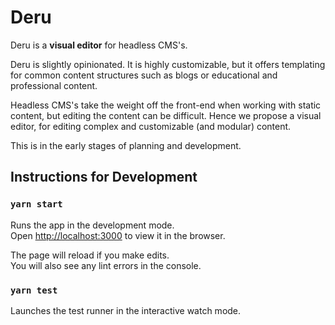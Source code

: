# Deru
Deru is a **visual editor** for headless CMS's.

Deru is slightly opinionated. It is highly customizable, but it offers templating for common content structures such as blogs or educational and professional content.

Headless CMS's take the weight off the front-end when working with static content, but editing the content can be difficult. Hence we propose a visual editor, for editing complex and customizable (and modular) content.

This is in the early stages of planning and development.

## Instructions for Development

### `yarn start`
Runs the app in the development mode.<br />
Open [http://localhost:3000](http://localhost:3000) to view it in the browser.

The page will reload if you make edits.<br />
You will also see any lint errors in the console.

### `yarn test`

Launches the test runner in the interactive watch mode.
